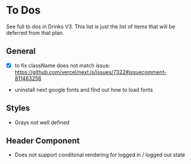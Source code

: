 # To Dos

See full to dos in Drinks V3. This list is just the list of items that will be deferred from that plan.

## General

- [x] to fix className does not match issue: https://github.com/vercel/next.js/issues/7322#issuecomment-811463256
- uninstall next google fonts and find out how to load fonts

## Styles

- Grays not well defined

## Header Component

- Does not support conditonal rendering for logged in / logged out state
